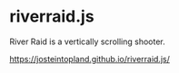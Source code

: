# riverraid.js
River Raid is a vertically scrolling shooter.

https://josteintopland.github.io/riverraid.js/
